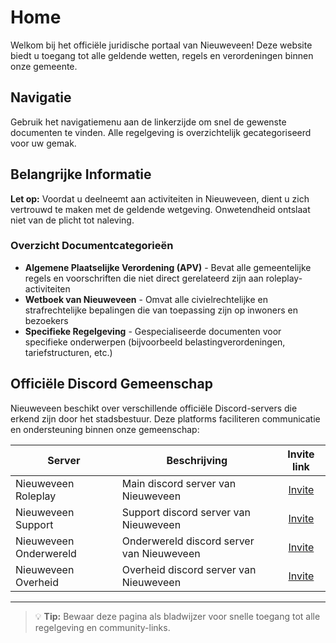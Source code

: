 # Home

Welkom bij het officiële juridische portaal van Nieuweveen! Deze website biedt u toegang tot alle geldende wetten, regels en verordeningen binnen onze gemeente.

## Navigatie

Gebruik het navigatiemenu aan de linkerzijde om snel de gewenste documenten te vinden. Alle regelgeving is overzichtelijk gecategoriseerd voor uw gemak.

## Belangrijke Informatie

**Let op:** Voordat u deelneemt aan activiteiten in Nieuweveen, dient u zich vertrouwd te maken met de geldende wetgeving. Onwetendheid ontslaat niet van de plicht tot naleving.

### Overzicht Documentcategorieën

- **Algemene Plaatselijke Verordening (APV)** - Bevat alle gemeentelijke regels en voorschriften die niet direct gerelateerd zijn aan roleplay-activiteiten
- **Wetboek van Nieuweveen** - Omvat alle civielrechtelijke en strafrechtelijke bepalingen die van toepassing zijn op inwoners en bezoekers
- **Specifieke Regelgeving** - Gespecialiseerde documenten voor specifieke onderwerpen (bijvoorbeeld belastingverordeningen, tariefstructuren, etc.)

## Officiële Discord Gemeenschap

Nieuweveen beschikt over verschillende officiële Discord-servers die erkend zijn door het stadsbestuur. Deze platforms faciliteren communicatie en ondersteuning binnen onze gemeenschap:

| Server | Beschrijving | Invite link |
|---|---|:---:|
|Nieuweveen Roleplay| Main discord server van Nieuweveen | [Invite](https://discord.gg/nieuweveen) |
|Nieuweveen Support| Support discord server van Nieuweveen | [Invite](https://discord.gg/ve2BQCwPa2) |
|Nieuweveen Onderwereld| Onderwereld discord server van Nieuweveen | [Invite](https://discord.gg/JMrvTrZqcz) |
|Nieuweveen Overheid| Overheid discord server van Nieuweveen | [Invite](https://discord.gg/umabrUhgSE) |


---

> 💡 **Tip:** Bewaar deze pagina als bladwijzer voor snelle toegang tot alle regelgeving en community-links.
